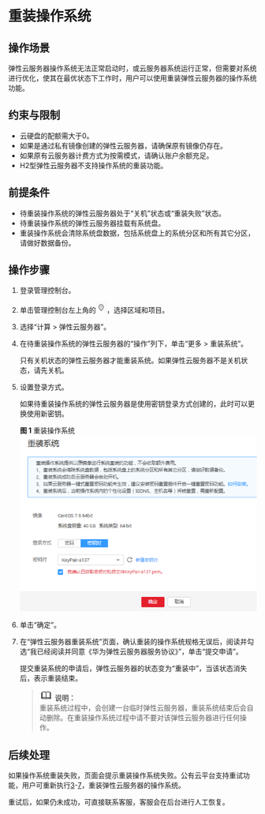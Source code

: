 # 重装操作系统<a name="ZH-CN_TOPIC_0024911405"></a>

## 操作场景<a name="section60394636111543"></a>

弹性云服务器操作系统无法正常启动时，或云服务器系统运行正常，但需要对系统进行优化，使其在最优状态下工作时，用户可以使用重装弹性云服务器的操作系统功能。

## 约束与限制<a name="section4500313111616"></a>

-   云硬盘的配额需大于0。
-   如果是通过私有镜像创建的弹性云服务器，请确保原有镜像仍存在。
-   如果原有云服务器计费方式为按需模式，请确认账户余额充足。
-   H2型弹性云服务器不支持操作系统的重装功能。

## 前提条件<a name="section2641260214160"></a>

-   待重装操作系统的弹性云服务器处于“关机”状态或“重装失败”状态。
-   待重装操作系统的弹性云服务器挂载有系统盘。
-   重装操作系统会清除系统盘数据，包括系统盘上的系统分区和所有其它分区，请做好数据备份。

## 操作步骤<a name="section58299059111554"></a>

1.  登录管理控制台。
2.  单击管理控制台左上角的![](figures/icon-region.png)，选择区域和项目。
3.  <a name="li20776247143354"></a>选择“计算 \> 弹性云服务器”。
4.  在待重装操作系统的弹性云服务器的“操作”列下，单击“更多 \> 重装系统”。

    只有关机状态的弹性云服务器才能重装系统。如果弹性云服务器不是关机状态，请先关机。

5.  设置登录方式。

    如果待重装操作系统的弹性云服务器是使用密钥登录方式创建的，此时可以更换使用新密钥。

    **图 1**  重装操作系统<a name="fig109191710155311"></a>  
    ![](figures/重装操作系统.png "重装操作系统")

6.  单击“确定”。
7.  <a name="li31062819143541"></a>在“弹性云服务器重装系统”页面，确认重装的操作系统规格无误后，阅读并勾选“我已经阅读并同意《华为弹性云服务器服务协议》”，单击“提交申请”。

    提交重装系统的申请后，弹性云服务器的状态变为“重装中”，当该状态消失后，表示重装结束。

    >![](public_sys-resources/icon-note.gif) **说明：**   
    >重装系统过程中，会创建一台临时弹性云服务器，重装系统结束后会自动删除。在重装操作系统过程中请不要对该弹性云服务器进行任何操作。  


## 后续处理<a name="section12556769105440"></a>

如果操作系统重装失败，页面会提示重装操作系统失败。公有云平台支持重试功能，用户可重新执行[3](#li20776247143354)-[7](#li31062819143541)，重装弹性云服务器的操作系统。

重试后，如果仍未成功，可直接联系客服，客服会在后台进行人工恢复。

